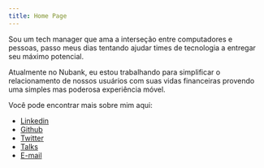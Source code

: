 ```yaml
---
title: Home Page
---
```


Sou um tech manager que ama a interseção entre computadores e pessoas, passo meus dias tentando ajudar times de tecnologia a entregar seu máximo potencial.

Atualmente no Nubank, eu estou trabalhando para simplificar o relacionamento de nossos usuários com suas vidas financeiras provendo uma simples mas poderosa experiência móvel.

Você pode encontrar mais sobre mim aqui:

- [Linkedin](https://linkedin.com/in/diegocoxta)
- [Github](https://github.com/diegocoxta)
- [Twitter](https://twitter.com/diegocoxta)
- [Talks](/pt/tags/talks)
- [E-mail](mailto:diego@diegocosta.me)
